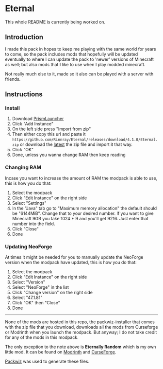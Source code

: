 # Eternal

This whole README is currently being worked on.

## Introduction

I made this pack in hopes to keep me playing with the same world for years to come, so the pack includes mods that hopefully will be updated eventually to where I can update the pack to 'newer' versions of Minecraft as well; but also mods that I like to use when I play modded minecraft.

Not really much else to it, made so it also can be played with a server with friends.

## Instructions

### Install

1. Download [PrismLauncher](https://prismlauncher.org/download/)
2. Click "Add Instance"
3. On the left side press "Import from zip"
4. Then either copy this url and paste it `https://github.com/Rinnray/Eternal/releases/download/4.1.0/Eternal.zip` or download the [latest](https://github.com/Rinnray/Eternal/releases) the zip file and import it that way.
5. Click "OK"
6. Done, unless you wanna change RAM then keep reading

### Changing RAM

Incase you want to increase the amount of RAM the modpack is able to use, this is how you do that:

1. Select the modpack
2. Click "Edit Instance" on the right side
3. Select "Settings"
4. In the "Java" tab go to "Maximum memory allocation" the default should be "6144MiB". Change that to your desired number. If you want to give Minecraft 9GB you take 1024 \* 9 and you'll get 9216. Just enter that number into the field.
5. Click "Close"
6. Done

### Updating NeoForge

At times it might be needed for you to manually update the NeoForge version when the modpack have updated, this is how you do that:

1. Select the modpack
2. Click "Edit Instance" on the right side
3. Select "Version"
4. Select "NeoForge" in the list
5. Click "Change version" on the right side
6. Select "47.1.81"
7. Click "OK" then "Close"
8. Done

---

None of the mods are hosted in this repo, the packwiz-installer that comes with the zip file that you download, downloads all the mods from Curseforge or Modrinth when you launch the modpack.
But anyway; I do not take credit for any of the mods in this modpack.

The only exception to the note above is **Eternally Random** which is my own little mod. It can be found on [Modrinth](https://modrinth.com/mod/eternally-random) and [CurseForge](https://curseforge.com/minecraft/mc-mods/eternally-random).

[Packwiz](https://github.com/comp500/packwiz) was used to generate these files.
